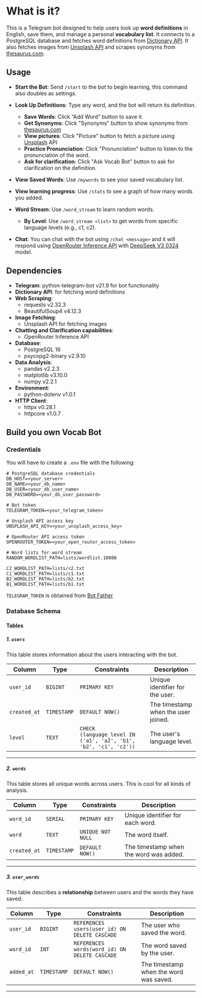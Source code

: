 # What is it?

This is a Telegram bot designed to help users look up **word definitions** in English, save them, and manage a personal **vocabulary list**. It connects to a PostgreSQL database and fetches word definitions from [Dictionary API](https://dictionaryapi.dev/). It also fetches images from [Unsplash API](https://unsplash.com) and scrapes synonyms from [thesaurus.com](https://thesaurus.com).

## Usage

- **Start the Bot**: Send `/start` to the bot to begin learning, this command also doubles as settings.

- **Look Up Definitions**: Type any word, and the bot will return its definition.
  - **Save Words**: Click “Add Word” button to save it.
  - **Get Synonyms**: Click "Synonyms" button to show synonyms from [thesaurus.com](https://thesaurus.com)
  - **View pictures**: Click "Picture" button to fetch a picture using [Unsplash](https://unsplash.com) API
  - **Practice Pronunciation**: Click "Pronunciation" button to listen to the pronunciation of the word.
  - **Ask for clarification**: Click "Ask Vocab Bot" button to ask for clarification on the definition.

- **View Saved Words**: Use `/mywords` to see your saved vocabulary list.

- **View learning progress**: Use `/stats` to see a graph of how many words you added.

- **Word Stream**: Use `/word_stream` to learn random words.
  - **By Level**: Use `/word_stream <list>` to get words from specific language levels (e.g., c1, c2).

- **Chat**: You can chat with the bot using `/chat <message>` and it will respond using [OpenRouter Inference API](https://openrouter.ai/docs/api-reference/overview) with [DeepSeek V3 0324](https://openrouter.ai/deepseek/deepseek-chat-v3-0324:free) model.

## Dependencies

- **Telegram**: python-telegram-bot v21.9 for bot functionality
- **Dictionary API**: for fetching word definitions
- **Web Scraping**:
  - requests v2.32.3
  - BeautifulSoup4 v4.12.3
- **Image Fetching**:
  - Unsplash API for fetching images
- **Chatting and Clarification capabilities**:
  - OpenRouter Inference API
- **Database**:
  - PostgreSQL 16
  - psycopg2-binary v2.9.10
- **Data Analysis**:
  - pandas v2.2.3
  - matplotlib v3.10.0
  - numpy v2.2.1
- **Environment**:
  - python-dotenv v1.0.1
- **HTTP Client**:
  - httpx v0.28.1
  - httpcore v1.0.7

## Build you own Vocab Bot

### Credentials

You will have to create a `.env` file with the following:

```env
# PostgreSQL database credentials
DB_HOST=<your_server>
DB_NAME=<your_db_name>
DB_USER=<your_db_user_name>
DB_PASSWORD=<your_db_user_password>

# Bot token
TELEGRAM_TOKEN=<your_telegram_token>

# Unsplash API access key
UNSPLASH_API_KEY=<your_unsplash_access_key>

# OpenRouter API access token
OPENROUTER_TOKEN=<your_open_router_access_token>

# Word lists for word stream
RANDOM_WORDLIST_PATH=lists/wordlist.10000

C2_WORDLIST_PATH=lists/c2.txt
C1_WORDLIST_PATH=lists/c1.txt
B2_WORDLIST_PATH=lists/b2.txt
B1_WORDLIST_PATH=lists/b1.txt
```

`TELEGRAM_TOKEN` is obtained from [Bot Father](https://t.me/BotFather)

### Database Schema

#### Tables

##### 1. `users`

This table stores information about the users interacting with the bot.

| Column       | Type        | Constraints                                                      | Description                         |
| ------------ | ----------- | ---------------------------------------------------------------- | ----------------------------------- |
| `user_id`    | `BIGINT`    | `PRIMARY KEY`                                                    | Unique identifier for the user.     |
| `created_at` | `TIMESTAMP` | `DEFAULT NOW()`                                                  | The timestamp when the user joined. |
| `level`      | `TEXT`      | `CHECK (language_level IN ('a1', 'a2', 'b1', 'b2', 'c1', 'c2'))` | The user's language level.          |

---

##### 2. `words`

This table stores all unique words across users. This is cool for all kinds of analysis.

| Column       | Type        | Constraints       | Description                            |
| ------------ | ----------- | ----------------- | -------------------------------------- |
| `word_id`    | `SERIAL`    | `PRIMARY KEY`     | Unique identifier for each word.       |
| `word`       | `TEXT`      | `UNIQUE NOT NULL` | The word itself.                       |
| `created_at` | `TIMESTAMP` | `DEFAULT NOW()`   | The timestamp when the word was added. |

---

##### 3. `user_words`

This table describes a **relationship** between users and the words they have saved.

| Column     | Type        | Constraints                                   | Description                            |
| ---------- | ----------- | --------------------------------------------- | -------------------------------------- |
| `user_id`  | `BIGINT`    | `REFERENCES users(user_id) ON DELETE CASCADE` | The user who saved the word.           |
| `word_id`  | `INT`       | `REFERENCES words(word_id) ON DELETE CASCADE` | The word saved by the user.            |
| `added_at` | `TIMESTAMP` | `DEFAULT NOW()`                               | The timestamp when the word was saved. |

---

